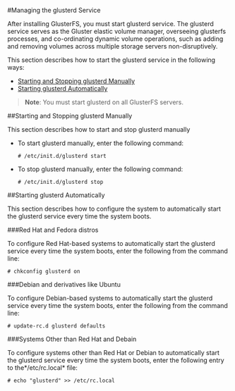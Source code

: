 #Managing the glusterd Service

After installing GlusterFS, you must start glusterd service. The
glusterd service serves as the Gluster elastic volume manager,
overseeing glusterfs processes, and co-ordinating dynamic volume
operations, such as adding and removing volumes across multiple storage
servers non-disruptively.

This section describes how to start the glusterd service in the
following ways:

- [Starting and Stopping glusterd Manually](#manual)
- [Starting glusterd Automatically](#auto)

> **Note**: You must start glusterd on all GlusterFS servers.

<a name="manual"></a>
##Starting and Stopping glusterd Manually

This section describes how to start and stop glusterd manually

-   To start glusterd manually, enter the following command:

    `# /etc/init.d/glusterd start `

-   To stop glusterd manually, enter the following command:

    `# /etc/init.d/glusterd stop`

<a name="auto"></a>
##Starting glusterd Automatically

This section describes how to configure the system to automatically
start the glusterd service every time the system boots.

###Red Hat and Fedora distros

To configure Red Hat-based systems to automatically start the glusterd
service every time the system boots, enter the following from the
command line:

`# chkconfig glusterd on `

###Debian and derivatives like Ubuntu

To configure Debian-based systems to automatically start the glusterd
service every time the system boots, enter the following from the
command line:

`# update-rc.d glusterd defaults`

###Systems Other than Red Hat and Debain

To configure systems other than Red Hat or Debian to automatically start
the glusterd service every time the system boots, enter the following
entry to the*/etc/rc.local* file:

`# echo "glusterd" >> /etc/rc.local `
